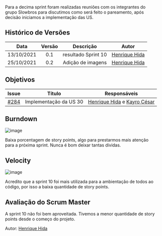 ﻿---
layout: page_slowbrows
tag: slowbrows
---

Para a decima sprint foram realizadas reuniões com os integrantes do grupo Slowbros para discutimos como será feito o pareamento, após decisão iniciamos a implementação das US. 

## Histórico de Versões

| Data       | Versão | Descrição                      | Autor             |
| :--------: | :----: | :----------:                   | :---------------: |
| 13/10/2021 |    0.1   | resultado Sprint 10 | [Henrique Hida](https://github.com/HenriqueHida)|
| 25/10/2021 |    0.2   | Adição de imagens | [Henrique Hida](https://github.com/HenriqueHida)|




## Objetivos

| Issue |            Título            |        Responsáveis         | 
|:-------:|:----------------------------:|:-----------------------------:|
| [#284](https://github.com/fga-eps-mds/2021.1-AlligaBot/issues/284) | Implementação da US 30 |  [Henrique Hida](https://github.com/HenriqueHida) e [Kayro César](https://github.com/kayrocesar)

## Burndown
![image](https://user-images.githubusercontent.com/78568172/138778129-363124ec-38d6-4aed-96b6-260f26f15f37.png)

Baixa porcentagem de story points, algo para prestarmos mais atenção para a próxima sprint. Nunca é bom deixar tantas dívidas.
## Velocity
![image](https://user-images.githubusercontent.com/78568172/138778505-408d265b-3582-42e8-89b6-caf69e312432.png)

Acredito que a sprint 10 foi mais utilizada para a ambientação de todos ao código, por isso a baixa quantidade de story points.
## Avaliação do Scrum Master
A sprint 10 não foi bem aproveitada. Tivemos a menor quantidade de story points desde o começo do projeto.



Autor: [Henrique Hida](https://github.com/HenriqueHida)
